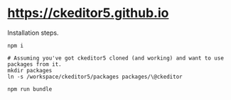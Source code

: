 # https://ckeditor5.github.io

Installation steps.

```
npm i

# Assuming you've got ckeditor5 cloned (and working) and want to use packages from it.
mkdir packages
ln -s /workspace/ckeditor5/packages packages/\@ckeditor

npm run bundle
```
